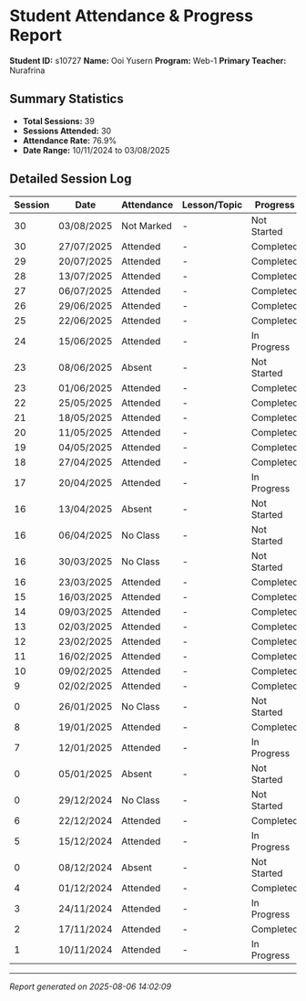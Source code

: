 # Student Attendance & Progress Report

**Student ID:** s10727
**Name:** Ooi Yusern
**Program:** Web-1
**Primary Teacher:** Nurafrina

## Summary Statistics
- **Total Sessions:** 39
- **Sessions Attended:** 30
- **Attendance Rate:** 76.9%
- **Date Range:** 10/11/2024 to 03/08/2025

## Detailed Session Log

| Session | Date | Attendance | Lesson/Topic | Progress |
|---------|------|------------|--------------|----------|
| 30 | 03/08/2025 | Not Marked | - | Not Started |
| 30 | 27/07/2025 | Attended | - | Completed |
| 29 | 20/07/2025 | Attended | - | Completed |
| 28 | 13/07/2025 | Attended | - | Completed |
| 27 | 06/07/2025 | Attended | - | Completed |
| 26 | 29/06/2025 | Attended | - | Completed |
| 25 | 22/06/2025 | Attended | - | Completed |
| 24 | 15/06/2025 | Attended | - | In Progress |
| 23 | 08/06/2025 | Absent | - | Not Started |
| 23 | 01/06/2025 | Attended | - | Completed |
| 22 | 25/05/2025 | Attended | - | Completed |
| 21 | 18/05/2025 | Attended | - | Completed |
| 20 | 11/05/2025 | Attended | - | Completed |
| 19 | 04/05/2025 | Attended | - | Completed |
| 18 | 27/04/2025 | Attended | - | Completed |
| 17 | 20/04/2025 | Attended | - | In Progress |
| 16 | 13/04/2025 | Absent | - | Not Started |
| 16 | 06/04/2025 | No Class | - | Not Started |
| 16 | 30/03/2025 | No Class | - | Not Started |
| 16 | 23/03/2025 | Attended | - | Completed |
| 15 | 16/03/2025 | Attended | - | Completed |
| 14 | 09/03/2025 | Attended | - | Completed |
| 13 | 02/03/2025 | Attended | - | Completed |
| 12 | 23/02/2025 | Attended | - | Completed |
| 11 | 16/02/2025 | Attended | - | Completed |
| 10 | 09/02/2025 | Attended | - | Completed |
| 9 | 02/02/2025 | Attended | - | Completed |
| 0 | 26/01/2025 | No Class | - | Not Started |
| 8 | 19/01/2025 | Attended | - | Completed |
| 7 | 12/01/2025 | Attended | - | In Progress |
| 0 | 05/01/2025 | Absent | - | Not Started |
| 0 | 29/12/2024 | No Class | - | Not Started |
| 6 | 22/12/2024 | Attended | - | Completed |
| 5 | 15/12/2024 | Attended | - | In Progress |
| 0 | 08/12/2024 | Absent | - | Not Started |
| 4 | 01/12/2024 | Attended | - | Completed |
| 3 | 24/11/2024 | Attended | - | In Progress |
| 2 | 17/11/2024 | Attended | - | Completed |
| 1 | 10/11/2024 | Attended | - | In Progress |

---
*Report generated on 2025-08-06 14:02:09*